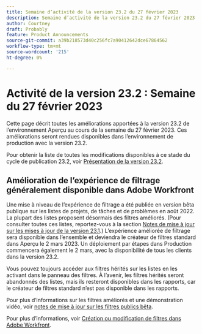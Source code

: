 ```yaml
---
title: Semaine d’activité de la version 23.2 du 27 février 2023
description: Semaine d’activité de la version 23.2 du 27 février 2023
author: Courtney
draft: Probably
feature: Product Announcements
source-git-commit: a39b218573d40c256fc7a90412642dce67864562
workflow-type: tm+mt
source-wordcount: '215'
ht-degree: 0%

---
```


# Activité de la version 23.2 : Semaine du 27 février 2023

Cette page décrit toutes les améliorations apportées à la version 23.2 de l’environnement Aperçu au cours de la semaine du 27 février 2023. Ces améliorations seront rendues disponibles dans l’environnement de production avec la version 23.2.

Pour obtenir la liste de toutes les modifications disponibles à ce stade du cycle de publication 23.2, voir [Présentation de la version 23.2](/help/quicksilver/product-announcements/product-releases/23.2-release-activity/23-2-release-overview.md).

## Amélioration de l’expérience de filtrage généralement disponible dans Adobe Workfront

Une mise à niveau de l’expérience de filtrage a été publiée en version bêta publique sur les listes de projets, de tâches et de problèmes en août 2022. La plupart des listes proposent désormais des filtres améliorés. (Pour consulter toutes ces listes, reportez-vous à la section [Notes de mise à jour sur les mises à jour de la version 23.1](/help/quicksilver/product-announcements/product-releases/23.1-release-activity/23-1-look-and-feel-updates.md).) L’expérience améliorée de filtrage sera disponible dans l’ensemble et deviendra le créateur de filtres standard dans Aperçu le 2 mars 2023. Un déploiement par étapes dans Production commencera également le 2 mars, avec la disponibilité de tous les clients dans la version 23.2.

Vous pouvez toujours accéder aux filtres hérités sur les listes en les activant dans le panneau des filtres. À l’avenir, les filtres hérités seront abandonnés des listes, mais ils resteront disponibles dans les rapports, car le créateur de filtres standard n’est pas disponible dans les rapports.

Pour plus d’informations sur les filtres améliorés et une démonstration vidéo, voir [notes de mise à jour sur les filtres publics bêta](/help/quicksilver/product-announcements/product-releases/22.4-release-activity/22-4-project-enhancements.md).

Pour plus d’informations, voir [Création ou modification de filtres dans Adobe Workfront](/help/quicksilver/reports-and-dashboards/reports/reporting-elements/create-filters.md).

<!--

## Add tasks and issues to Workfront Boards from lists and reports

You can now add existing tasks or issues to a Workfront board directly from a list or report view. Any items you add to the board will become connected cards.

For more information, see [Add existing tasks or issues to a board](LINK). This article will not be available until I verify the feature is released to Preview and publish the article. -->
